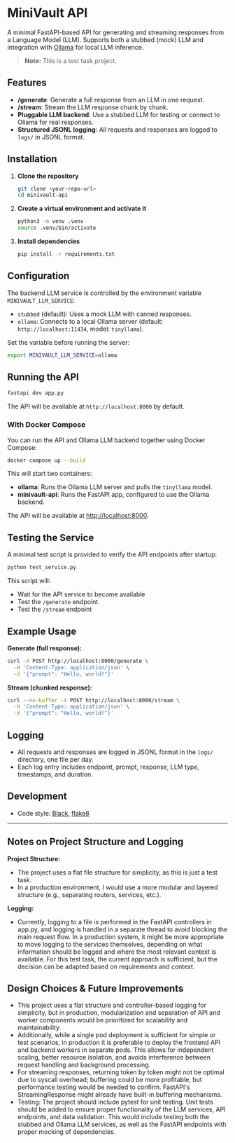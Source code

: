 # MiniVault API

A minimal FastAPI-based API for generating and streaming responses from a Language Model (LLM). Supports both a stubbed (mock) LLM and integration with [Ollama](https://ollama.com/) for local LLM inference.

> **Note:** This is a test task project.

## Features
- **/generate**: Generate a full response from an LLM in one request.
- **/stream**: Stream the LLM response chunk by chunk.
- **Pluggable LLM backend**: Use a stubbed LLM for testing or connect to Ollama for real responses.
- **Structured JSONL logging**: All requests and responses are logged to `logs/` in JSONL format.

## Installation

1. **Clone the repository**
   ```bash
   git clone <your-repo-url>
   cd minivault-api
   ```
2. **Create a virtual environment and activate it**
   ```bash
   python3 -m venv .venv
   source .venv/bin/activate
   ```
3. **Install dependencies**
   ```bash
   pip install -r requirements.txt
   ```

## Configuration

The backend LLM service is controlled by the environment variable `MINIVAULT_LLM_SERVICE`:
- `stubbed` (default): Uses a mock LLM with canned responses.
- `ollama`: Connects to a local Ollama server (default: `http://localhost:11434`, model: `tinyllama`).

Set the variable before running the server:
```bash
export MINIVAULT_LLM_SERVICE=ollama
```

## Running the API

```bash
fastapi dev app.py
```

The API will be available at `http://localhost:8000` by default.

### With Docker Compose

You can run the API and Ollama LLM backend together using Docker Compose:

```bash
docker compose up --build
```

This will start two containers:
- **ollama**: Runs the Ollama LLM server and pulls the `tinyllama` model.
- **minivault-api**: Runs the FastAPI app, configured to use the Ollama backend.

The API will be available at [http://localhost:8000](http://localhost:8000).

## Testing the Service

A minimal test script is provided to verify the API endpoints after startup:

```bash
python test_service.py
```

This script will:
- Wait for the API service to become available
- Test the `/generate` endpoint
- Test the `/stream` endpoint


## Example Usage

**Generate (full response):**
```bash
curl -X POST http://localhost:8000/generate \
  -H 'Content-Type: application/json' \
  -d '{"prompt": "Hello, world!"}'
```

**Stream (chunked response):**
```bash
curl --no-buffer -X POST http://localhost:8000/stream \
  -H 'Content-Type: application/json' \
  -d '{"prompt": "Hello, world!"}'
```

## Logging
- All requests and responses are logged in JSONL format in the `logs/` directory, one file per day.
- Each log entry includes endpoint, prompt, response, LLM type, timestamps, and duration.

## Development
- Code style: [Black](https://black.readthedocs.io/en/stable/), [flake8](https://flake8.pycqa.org/en/latest/)

---

## Notes on Project Structure and Logging

**Project Structure:**

- The project uses a flat file structure for simplicity, as this is just a test task.
- In a production environment, I would use a more modular and layered structure (e.g., separating routers, services, etc.).

**Logging:**

- Currently, logging to a file is performed in the FastAPI controllers in app.py, and logging is handled in a separate thread to avoid blocking the main request flow. In a production system, it might be more appropriate to move logging to the services themselves, depending on what information should be logged and where the most relevant context is available. For this test task, the current approach is sufficient, but the decision can be adapted based on requirements and context.

## Design Choices & Future Improvements

- This project uses a flat structure and controller-based logging for simplicity, but in production, modularization and separation of API and worker components would be prioritized for scalability and maintainability. 
- Additionally, while a single pod deployment is sufficient for simple or test scenarios, in production it is preferable to deploy the frontend API and backend workers in separate pods. This allows for independent scaling, better resource isolation, and avoids interference between request handling and background processing. 
- For streaming responses, returning token by token might not be optimal due to syscall overhead; buffering could be more profitable, but performance testing would be needed to confirm. FastAPI's StreamingResponse might already have built-in buffering mechanisms.
- Testing: The project should include pytest for unit testing. Unit tests should be added to ensure proper functionality of the LLM services, API endpoints, and data validation. This would include testing both the stubbed and Ollama LLM services, as well as the FastAPI endpoints with proper mocking of dependencies.